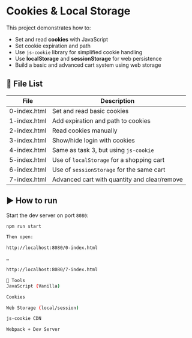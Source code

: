 # Cookies & Local Storage

This project demonstrates how to:

- Set and read **cookies** with JavaScript
- Set cookie expiration and path
- Use `js-cookie` library for simplified cookie handling
- Use **localStorage** and **sessionStorage** for web persistence
- Build a basic and advanced cart system using web storage

## 📁 File List

| File           | Description                                      |
|----------------|--------------------------------------------------|
| 0-index.html   | Set and read basic cookies                      |
| 1-index.html   | Add expiration and path to cookies              |
| 2-index.html   | Read cookies manually                           |
| 3-index.html   | Show/hide login with cookies                    |
| 4-index.html   | Same as task 3, but using `js-cookie`           |
| 5-index.html   | Use of `localStorage` for a shopping cart       |
| 6-index.html   | Use of `sessionStorage` for the same cart       |
| 7-index.html   | Advanced cart with quantity and clear/remove    |

## ▶️ How to run

Start the dev server on port `8080`:
```bash
npm run start

Then open:

http://localhost:8080/0-index.html

…

http://localhost:8080/7-index.html

🧰 Tools
JavaScript (Vanilla)

Cookies

Web Storage (local/session)

js-cookie CDN

Webpack + Dev Server
